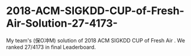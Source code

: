 # 2018-ACM-SIGKDD-CUP-of-Fresh-Air-Solution-27-4173-
My team's (保O冲M) solution of 2018 ACM SIGKDD CUP of Fresh Air . We ranked 27/4173 in final Leaderboard.
